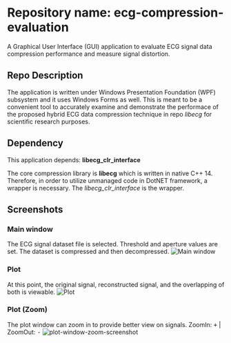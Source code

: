# Repository name: ecg-compression-evaluation
A Graphical User Interface (GUI) application to evaluate ECG signal data compression performance and measure signal distortion.

## Repo Description
The application is written under Windows Presentation Foundation (WPF) subsystem and it uses Windows Forms as well. This is meant to be a convenient tool to accurately examine and demonstrate the performace of the proposed hybrid ECG data compression technique in repo _libecg_ for scientific research purposes.

## Dependency
This application depends: __libecg_clr_interface__

The core compression library is __libecg__ which is written in native C++ 14. Therefore, in order to utilize unmanaged code in DotNET framework, a wrapper is necessary. The _libecg_clr_interface_ is the wrapper.

## Screenshots
### Main window
The ECG signal dataset file is selected. Threshold and aperture values are set. The dataset is compressed and then decompressed.
![Main window](https://user-images.githubusercontent.com/29518086/29880974-d9045480-8ddb-11e7-9060-ff3db93327a6.PNG "Main window")

### Plot
At this point, the original signal, reconstructed signal, and the overlapping of both is viewable.
![Plot](https://user-images.githubusercontent.com/29518086/29881025-fd03467a-8ddb-11e7-8b6c-04dc91ef68c2.PNG "Plot")

### Plot (Zoom)
The plot window can zoom in to provide better view on signals. ZoomIn: <kbd>+</kbd> | ZoomOut: <kbd>-</kbd>
![plot-window-zoom-screenshot](https://user-images.githubusercontent.com/29518086/29881061-161c3324-8ddc-11e7-8027-373fd7ef2f4c.png)
